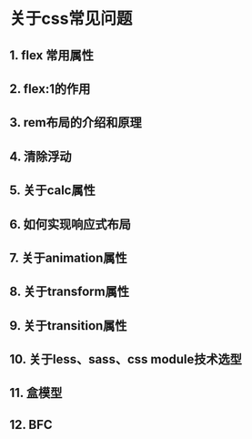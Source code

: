 # 关于css常见问题

## 1. flex 常用属性

## 2. flex:1的作用

## 3. rem布局的介绍和原理

## 4. 清除浮动

## 5. 关于calc属性

## 6. 如何实现响应式布局

## 7. 关于animation属性

## 8. 关于transform属性

## 9. 关于transition属性

## 10. 关于less、sass、css module技术选型

## 11. 盒模型

## 12. BFC

